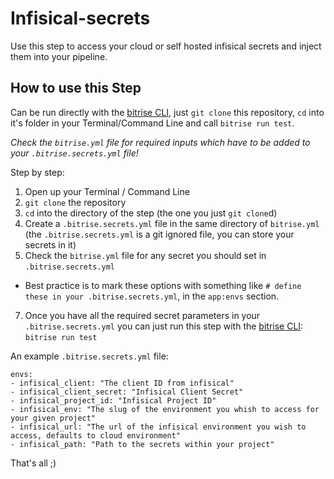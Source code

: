 # Infisical-secrets

Use this step to access your cloud or self hosted infisical secrets and inject them into your pipeline.


## How to use this Step

Can be run directly with the [bitrise CLI](https://github.com/bitrise-io/bitrise),
just `git clone` this repository, `cd` into it's folder in your Terminal/Command Line
and call `bitrise run test`.

*Check the `bitrise.yml` file for required inputs which have to be
added to your `.bitrise.secrets.yml` file!*

Step by step:

1. Open up your Terminal / Command Line
2. `git clone` the repository
3. `cd` into the directory of the step (the one you just `git clone`d)
5. Create a `.bitrise.secrets.yml` file in the same directory of `bitrise.yml`
   (the `.bitrise.secrets.yml` is a git ignored file, you can store your secrets in it)
6. Check the `bitrise.yml` file for any secret you should set in `.bitrise.secrets.yml`
  * Best practice is to mark these options with something like `# define these in your .bitrise.secrets.yml`, in the `app:envs` section.
7. Once you have all the required secret parameters in your `.bitrise.secrets.yml` you can just run this step with the [bitrise CLI](https://github.com/bitrise-io/bitrise): `bitrise run test`

An example `.bitrise.secrets.yml` file:

```
envs:
- infisical_client: "The client ID from infisical"
- infisical_client_secret: "Infisical Client Secret"
- infisical_project_id: "Infisical Project ID"
- infisical_env: "The slug of the environment you whish to access for your given project"
- infisical_url: "The url of the infisical environment you wish to access, defaults to cloud environment"
- infisical_path: "Path to the secrets within your project"
```

That's all ;)
